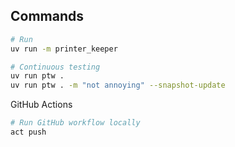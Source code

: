 ## Commands

```sh
# Run
uv run -m printer_keeper

# Continuous testing
uv run ptw .
uv run ptw . -m "not annoying" --snapshot-update
```

GitHub Actions

```sh
# Run GitHub workflow locally
act push
```
